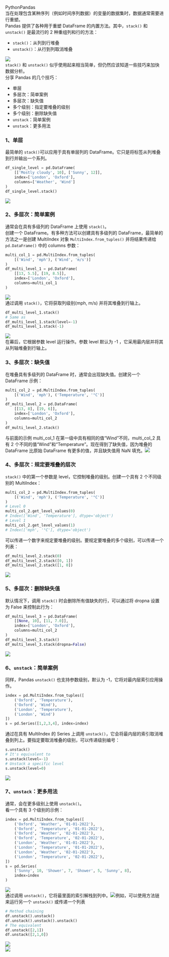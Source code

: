 PythonPandas<br />当在处理包含某种序列（例如时间序列数据）的变量的数据集时，数据通常需要进行重塑。<br />Pandas 提供了各种用于重塑 DataFrame 的内置方法。其中，`stack()` 和 `unstack()` 是最流行的 2 种重组列和行的方法：

- `stack()`：从列到行堆叠
- `unstack()`：从行到列取消堆叠

![](./img/1680698923214-90051f28-414a-4798-80f4-43feabfb9160.png)<br />`stack()` 和 `unstack()` 似乎使用起来相当简单，但仍然应该知道一些技巧来加快数据分析。<br />分享 Pandas 的几个技巧：

- 单层
- 多层次：简单案例
- 多层次：缺失值
- 多个级别：指定要堆叠的级别
- 多个级别：删除缺失值
- `unstack`：简单案例
- `unstack`：更多用法
<a name="odZFz"></a>
### 1、单层
最简单的 `stack()`可以应用于具有单层列的 DataFrame。它只是将标签从列堆叠到行并输出一个系列。
```python
df_single_level = pd.DataFrame(
    [['Mostly cloudy', 10], ['Sunny', 12]],
    index=['London', 'Oxford'],
    columns=['Weather', 'Wind']
)
df_single_level.stack()
```
![](./img/1680698923206-93067c4f-d9d5-4df8-b902-0d9f0034e231.png)
<a name="jJMef"></a>
### 2、多层次：简单案例
通常会在具有多级列的 DataFrame 上使用 `stack()`。<br />创建一个 DataFrame。有多种方法可以创建具有多级列的 DataFrame，最简单的方法之一是创建 MultiIndex 对象 `MultiIndex.from_tuples()` 并将结果传递给 `pd.DataFrame()` 中的 columns 参数：
```python
multi_col_1 = pd.MultiIndex.from_tuples(
    [('Wind', 'mph'), ('Wind', 'm/s')]
)
df_multi_level_1 = pd.DataFrame(
    [[13, 5.5], [19, 8.5]],
    index=['London', 'Oxford'],
    columns=multi_col_1
)
```
![](./img/1680698923285-6a12afd3-a187-4275-b115-a703ec954739.png)<br />通过调用 `stack()`，它将获取列级别(mph, m/s) 并将其堆叠到行轴上。
```python
df_multi_level_1.stack()
# Same as 
df_multi_level_1.stack(level=-1)
df_multi_level_1.stack(-1)
```
![](./img/1680698923331-a40aecf0-4509-4b0b-a82e-c094228e8cda.png)<br />在幕后，它根据参数 level 运行操作。参数 level 默认为 -1 ，它采用最内层并将其从列轴堆叠到行轴上。
<a name="uJfVb"></a>
### 3、多层次：缺失值
在堆叠具有多级列的 DataFrame 时，通常会出现缺失值。创建另一个 DataFrame 示例：
```python
multi_col_2 = pd.MultiIndex.from_tuples(
    [('Wind', 'mph'), ('Temperature', '°C')]
)
df_multi_level_2 = pd.DataFrame(
    [[13, 8], [19, 6]],
    index=['London', 'Oxford'],
    columns=multi_col_2
)
df_multi_level_2.stack()
```
与前面的示例 multi_col_1 在第一级中具有相同的值“Wind”不同，multi_col_2 具有 2 个不同的值“Wind”和“Temperature”。现在得到了缺失值，因为堆叠的 DataFrame 比原始 DataFrame 有更多的值，并且缺失值用 NaN 填充。![](./img/1680698923374-00e14f1f-3b50-4853-803b-e351b9cc1850.png)
<a name="q7GPf"></a>
### 4、多层次：规定要堆叠的层次
`stack()` 中的第一个参数是 level，它控制堆叠的级别。创建一个具有 2 个不同级别的 MultiIndex：
```python
multi_col_2 = pd.MultiIndex.from_tuples(
    [('Wind', 'mph'), ('Temperature', '°C')]
)
# Level 0
multi_col_2.get_level_values(0)
# Index(['Wind', 'Temperature'], dtype='object')
# Level 1
multi_col_2.get_level_values(1)
# Index(['mph', '°C'], dtype='object')
```
可以传递一个数字来规定要堆叠的级别。要规定要堆叠的多个级别，可以传递一个列表：
```python
df_multi_level_2.stack(0)
df_multi_level_2.stack([0, 1])
df_multi_level_2.stack([1, 0])
```
![](./img/1680698923659-80e3b5a2-da83-437a-99ef-273633be533e.png)
<a name="eHIIJ"></a>
### 5、多层次：删除缺失值
默认情况下，调用 `stack()` 时会删除所有值缺失的行，可以通过将 dropna 设置为 False 来控制此行为：
```python
df_multi_level_3 = pd.DataFrame(
    [[None, 10], [11, 7.0]],
    index=['London', 'Oxford'],
    columns=multi_col_2
)
df_multi_level_3.stack()
df_multi_level_3.stack(dropna=False)
```
![](./img/1680698923930-2f505739-b5e0-4fa2-a39f-2d328d90720e.png)
<a name="r5OQd"></a>
### 6、`unstack`：简单案例
同样，Pandas `unstack()` 也支持参数级别，默认为 -1，它将对最内层索引应用操作。
```python
index = pd.MultiIndex.from_tuples([
    ('Oxford', 'Temperature'), 
    ('Oxford', 'Wind'),
    ('London', 'Temperature'), 
    ('London', 'Wind')
])
s = pd.Series([1,2,3,4], index=index)
```
通过在具有 MultiIndex 的 Series 上调用 `unstack()`，它会将最内层的索引取消堆叠到列上。要指定要取消堆叠的级别，可以传递级别编号：
```python
s.unstack()
# It's equivalent to
s.unstack(level=-1)
# Unstack a specific level
s.unstack(level=0)
```
![](./img/1680698923822-3ae9bd24-636c-43e1-995d-2129fedcf1e5.png)
<a name="zUWHP"></a>
### 7、`unstack`：更多用法
通常，会在更多级别上使用 `unstack()`。<br />看一个具有 3 个级别的示例：
```python
index = pd.MultiIndex.from_tuples([
    ('Oxford', 'Weather', '01-01-2022'), 
    ('Oxford', 'Temperature', '01-01-2022'), 
    ('Oxford', 'Weather', '02-01-2022'),
    ('Oxford', 'Temperature', '02-01-2022'),
    ('London', 'Weather', '01-01-2022'), 
    ('London', 'Temperature', '01-01-2022'),
    ('London', 'Weather', '02-01-2022'),
    ('London', 'Temperature', '02-01-2022'),
])
s = pd.Series(
    ['Sunny', 10, 'Shower', 7, 'Shower', 5, 'Sunny', 8], 
    index=index
)
```
![](./img/1680698923949-b4646868-55c0-4161-b736-1f0f880beabc.png)<br />通过调用 `unstack()`，它将最里面的索引解栈到列中。![](./img/1680698924019-543fcf38-6aa2-483e-902d-b67ec37cd2fe.png)例如，可以使用方法链来运行另一个 `unstack()` 或传递一个列表
```python
# Method chaining
df.unstack().unstack()
df.unstack().unstack().unstack()
# The equivalent
df.unstack([2,1])
df.unstack([2,1,0])
```
![](./img/1680698924181-fe861d4f-84f3-4415-92e2-b112bdadca3c.png)<br />![](./img/1680698924287-558be012-bbb1-4c5e-86f1-ce9f7858fcec.png)
